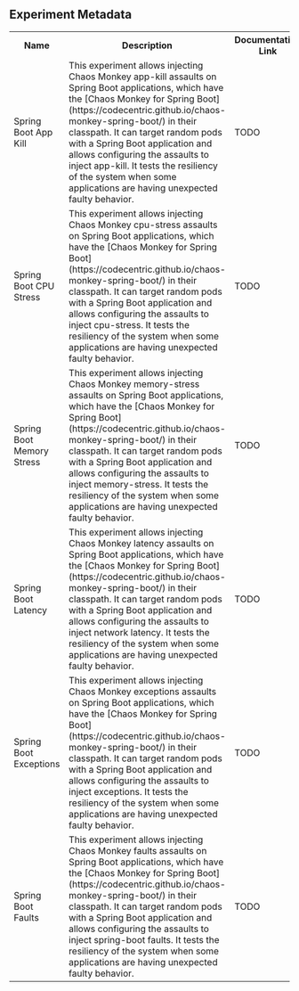 ## Experiment Metadata

<table>
<tr>
<th> Name </th>
<th> Description </th>
<th> Documentation Link </th>
</tr>
<tr>
 <td> Spring Boot App Kill </td>
 <td> This experiment allows injecting Chaos Monkey app-kill assaults on Spring Boot applications, which have the [Chaos Monkey for Spring Boot](https://codecentric.github.io/chaos-monkey-spring-boot/) in their classpath. It can target random pods with a Spring Boot application and allows configuring the assaults to inject app-kill. It tests the resiliency of the system when some applications are having unexpected faulty behavior.</td>
 <td>  TODO </td>
 </tr>
<tr>
 <td> Spring Boot CPU Stress </td>
 <td> This experiment allows injecting Chaos Monkey cpu-stress assaults on Spring Boot applications, which have the [Chaos Monkey for Spring Boot](https://codecentric.github.io/chaos-monkey-spring-boot/) in their classpath. It can target random pods with a Spring Boot application and allows configuring the assaults to inject cpu-stress. It tests the resiliency of the system when some applications are having unexpected faulty behavior.</td>
 <td>  TODO </td>
 </tr>
<tr>
 <td> Spring Boot Memory Stress </td>
 <td> This experiment allows injecting Chaos Monkey memory-stress assaults on Spring Boot applications, which have the [Chaos Monkey for Spring Boot](https://codecentric.github.io/chaos-monkey-spring-boot/) in their classpath. It can target random pods with a Spring Boot application and allows configuring the assaults to inject memory-stress. It tests the resiliency of the system when some applications are having unexpected faulty behavior.</td>
 <td>  TODO </td>
 </tr>
<tr>
 <td> Spring Boot Latency </td>
 <td> This experiment allows injecting Chaos Monkey latency assaults on Spring Boot applications, which have the [Chaos Monkey for Spring Boot](https://codecentric.github.io/chaos-monkey-spring-boot/) in their classpath. It can target random pods with a Spring Boot application and allows configuring the assaults to inject network latency. It tests the resiliency of the system when some applications are having unexpected faulty behavior.</td>
 <td>  TODO </td>
 </tr>
<tr>
 <td> Spring Boot Exceptions </td>
 <td> This experiment allows injecting Chaos Monkey exceptions assaults on Spring Boot applications, which have the [Chaos Monkey for Spring Boot](https://codecentric.github.io/chaos-monkey-spring-boot/) in their classpath. It can target random pods with a Spring Boot application and allows configuring the assaults to inject exceptions. It tests the resiliency of the system when some applications are having unexpected faulty behavior.</td>
 <td>  TODO </td>
 </tr>
<tr>
 <td> Spring Boot Faults </td>
 <td> This experiment allows injecting Chaos Monkey faults assaults on Spring Boot applications, which have the [Chaos Monkey for Spring Boot](https://codecentric.github.io/chaos-monkey-spring-boot/) in their classpath. It can target random pods with a Spring Boot application and allows configuring the assaults to inject spring-boot faults. It tests the resiliency of the system when some applications are having unexpected faulty behavior.</td>
 <td>  TODO </td>
 </tr>
 </table>

